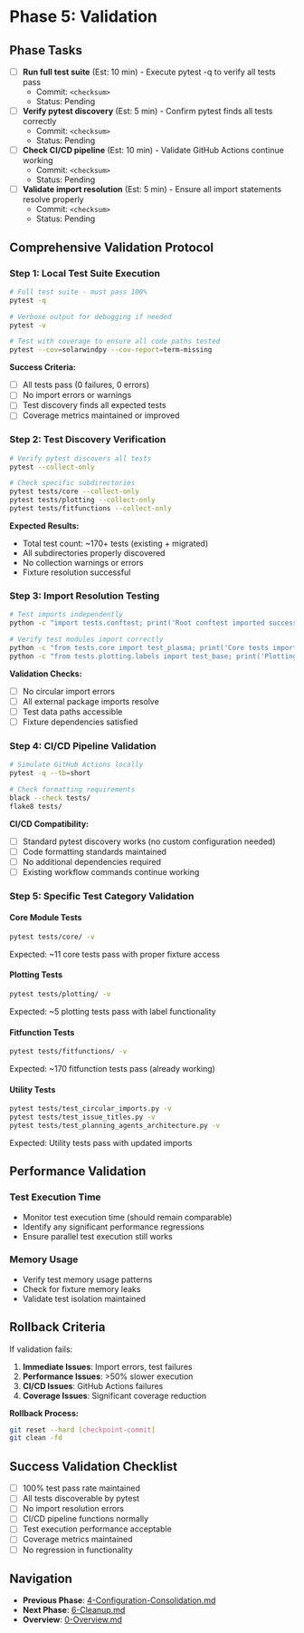 # Phase 5: Validation

## Phase Tasks
- [ ] **Run full test suite** (Est: 10 min) - Execute pytest -q to verify all tests pass
  - Commit: `<checksum>`
  - Status: Pending
- [ ] **Verify pytest discovery** (Est: 5 min) - Confirm pytest finds all tests correctly
  - Commit: `<checksum>`
  - Status: Pending
- [ ] **Check CI/CD pipeline** (Est: 10 min) - Validate GitHub Actions continue working
  - Commit: `<checksum>`
  - Status: Pending
- [ ] **Validate import resolution** (Est: 5 min) - Ensure all import statements resolve properly
  - Commit: `<checksum>`
  - Status: Pending

## Comprehensive Validation Protocol

### Step 1: Local Test Suite Execution
```bash
# Full test suite - must pass 100%
pytest -q

# Verbose output for debugging if needed
pytest -v

# Test with coverage to ensure all code paths tested
pytest --cov=solarwindpy --cov-report=term-missing
```

**Success Criteria:**
- [ ] All tests pass (0 failures, 0 errors)
- [ ] No import errors or warnings
- [ ] Test discovery finds all expected tests
- [ ] Coverage metrics maintained or improved

### Step 2: Test Discovery Verification
```bash
# Verify pytest discovers all tests
pytest --collect-only

# Check specific subdirectories
pytest tests/core --collect-only
pytest tests/plotting --collect-only  
pytest tests/fitfunctions --collect-only
```

**Expected Results:**
- Total test count: ~170+ tests (existing + migrated)
- All subdirectories properly discovered
- No collection warnings or errors
- Fixture resolution successful

### Step 3: Import Resolution Testing
```bash
# Test imports independently
python -c "import tests.conftest; print('Root conftest imported successfully')"

# Verify test modules import correctly  
python -c "from tests.core import test_plasma; print('Core tests import successfully')"
python -c "from tests.plotting.labels import test_base; print('Plotting tests import successfully')"
```

**Validation Checks:**
- [ ] No circular import errors
- [ ] All external package imports resolve
- [ ] Test data paths accessible
- [ ] Fixture dependencies satisfied

### Step 4: CI/CD Pipeline Validation
```bash
# Simulate GitHub Actions locally
pytest -q --tb=short

# Check formatting requirements
black --check tests/
flake8 tests/
```

**CI/CD Compatibility:**
- [ ] Standard pytest discovery works (no custom configuration needed)
- [ ] Code formatting standards maintained
- [ ] No additional dependencies required
- [ ] Existing workflow commands continue working

### Step 5: Specific Test Category Validation

#### Core Module Tests
```bash
pytest tests/core/ -v
```
Expected: ~11 core tests pass with proper fixture access

#### Plotting Tests  
```bash
pytest tests/plotting/ -v
```
Expected: ~5 plotting tests pass with label functionality

#### Fitfunction Tests
```bash
pytest tests/fitfunctions/ -v
```
Expected: ~170 fitfunction tests pass (already working)

#### Utility Tests
```bash
pytest tests/test_circular_imports.py -v
pytest tests/test_issue_titles.py -v
pytest tests/test_planning_agents_architecture.py -v
```
Expected: Utility tests pass with updated imports

## Performance Validation

### Test Execution Time
- Monitor test execution time (should remain comparable)
- Identify any significant performance regressions
- Ensure parallel test execution still works

### Memory Usage
- Verify test memory usage patterns
- Check for fixture memory leaks
- Validate test isolation maintained

## Rollback Criteria

If validation fails:
1. **Immediate Issues**: Import errors, test failures
2. **Performance Issues**: >50% slower execution
3. **CI/CD Issues**: GitHub Actions failures
4. **Coverage Issues**: Significant coverage reduction

**Rollback Process:**
```bash
git reset --hard [checkpoint-commit]
git clean -fd
```

## Success Validation Checklist
- [ ] 100% test pass rate maintained
- [ ] All tests discoverable by pytest
- [ ] No import resolution errors
- [ ] CI/CD pipeline functions normally
- [ ] Test execution performance acceptable
- [ ] Coverage metrics maintained
- [ ] No regression in functionality

## Navigation
- **Previous Phase**: [4-Configuration-Consolidation.md](./4-Configuration-Consolidation.md)
- **Next Phase**: [6-Cleanup.md](./6-Cleanup.md)
- **Overview**: [0-Overview.md](./0-Overview.md)